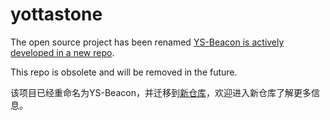 # yottastone
The open source project has been renamed [YS-Beacon is actively developed in a new repo](https://github.com/yottastone/YS-Beacon).

This repo is obsolete and will be removed in the future.

该项目已经重命名为YS-Beacon，并迁移到[新仓库](https://github.com/yottastone/YS-Beacon)，欢迎进入新仓库了解更多信息。

